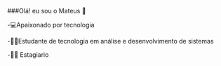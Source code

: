 ###Olá! eu sou o Mateus 👋

-💻Apaixonado por tecnologia

-🧑‍🎓Estudante de tecnologia em análise e desenvolvimento de sistemas

-🧑‍💻	Estagiario
